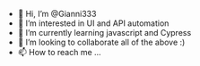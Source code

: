 - 👋 Hi, I’m @Gianni333
- 👀 I’m interested in UI and API automation
- 🌱 I’m currently learning javascript and Cypress
- 💞️ I’m looking to collaborate all of the above :)
- 📫 How to reach me ...

<!---
Gianni333/Gianni333 is a ✨ special ✨ repository because its `README.md` (this file) appears on your GitHub profile.
You can click the Preview link to take a look at your changes.
--->
